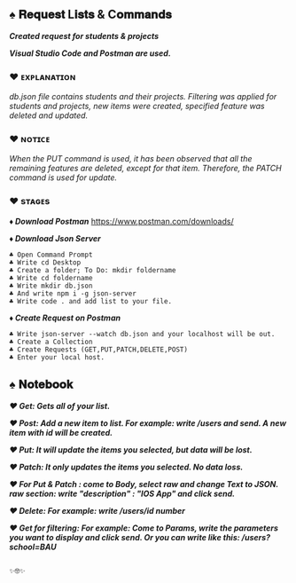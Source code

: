 
## ♠︎ 𝐑𝐞𝐪𝐮𝐞𝐬𝐭 L𝐢𝐬𝐭𝐬 & C𝐨𝐦𝐦𝐚𝐧𝐝𝐬 

***Created request for students &amp; projects***

***Visual Studio Code and Postman are used.***


### ♥︎ ᴇxᴘʟᴀɴᴀᴛɪᴏɴ

*db.json file contains students and their projects. Filtering was applied for students and projects, new items were created, specified feature was deleted and updated.*


### ♥︎ ɴᴏᴛɪᴄᴇ

*When the PUT command is used, it has been observed that all the remaining features are deleted, except for that item. 
Therefore, the PATCH command is used for update.*


### ♥︎ sᴛᴀɢᴇs

***♦︎ Download Postman***
https://www.postman.com/downloads/

***♦︎ Download Json Server***

    ♣︎ Open Command Prompt
    ♣︎ Write cd Desktop
    ♣︎ Create a folder; To Do: mkdir foldername
    ♣︎ Write cd foldername
    ♣︎ Write mkdir db.json
    ♣︎ And write npm i -g json-server
    ♣︎ Write code . and add list to your file.


***♦︎ Create Request on Postman***

    ♣︎ Write json-server --watch db.json and your localhost will be out.
    ♣︎ Create a Collection
    ♣︎ Create Requests (GET,PUT,PATCH,DELETE,POST)
    ♣︎ Enter your local host.
 
 
 ## ♠︎ 𝐍𝐨𝐭𝐞𝐛𝐨𝐨𝐤
 
 ***♥︎ Get: Gets all of your list.***
 
 ***♥︎ Post: Add a new item to list. For example: write /users and send. A new item with id will be created.***
 
 ***♥︎ Put: It will update the items you selected, but data will be lost.***
 
 ***♥︎ Patch: It only updates the items you selected. No data loss.***
 
 ***♥︎ For Put & Patch : come to Body, select raw and change Text to JSON. 
 raw section: write "description" : "IOS App" and click send.***
 
 ***♥︎ Delete: For example: write /users/id number***
 
 ***♥︎ Get for filtering: For example: Come to Params, write the parameters you want to display and click send. 
 Or you can write like this: /users?school=BAU***


                                                                                                                               ✨🤓✨
